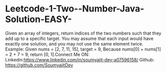 # Leetcode-1-Two--Number-Java-Solution-EASY-
Given an array of integers, return indices of the two numbers such that they add up to a specific target.  You may assume that each input would have exactly one solution, and you may not use the same element twice.  Example:  Given nums = [2, 7, 11, 15], target = 9,  Because nums[0] + nums[1] = 2 + 7 = 9, return [0, 1].Connect Me ON: Linkedin:https://www.linkedin.com/in/soumyajit-dey-a07596158/ Github: https://github.com/SoumyajitDey
